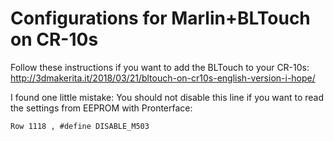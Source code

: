 # Configurations for Marlin+BLTouch on CR-10s

Follow these instructions if you want to add the BLTouch to your CR-10s:
http://3dmakerita.it/2018/03/21/bltouch-on-cr10s-english-version-i-hope/

I found one little mistake: You should not disable this line if you want to read the settings from EEPROM with Pronterface:

```
Row 1118 , #define DISABLE_M503
```

